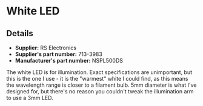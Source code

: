 # White LED

## Details
*   **Supplier:** RS Electronics
*   **Supplier's part number:** 713-3983
*   **Manufacturer's part number:** NSPL500DS

The white LED is for illumination.  Exact specifications are unimportant, but this is the one I use - it is the "warmest" white I could find, as this means the wavelength range is closer to a filament bulb.  5mm diameter is what I've designed for, but there's no reason you couldn't tweak the illumination arm to use a 3mm LED.




